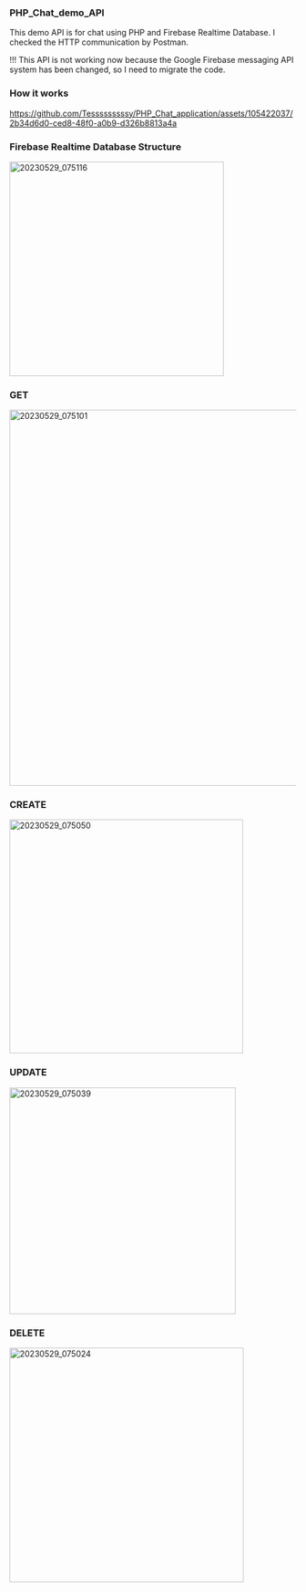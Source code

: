 ### PHP_Chat_demo_API
This demo API is for chat using PHP and Firebase Realtime Database.
I checked the HTTP communication by Postman.

!!! This API is not working now because the Google Firebase messaging API system has been changed, so I need to migrate the code.

### How it works
https://github.com/Tesssssssssy/PHP_Chat_application/assets/105422037/2b34d6d0-ced8-48f0-a0b9-d326b8813a4a

### Firebase Realtime Database Structure
<img width="376" alt="20230529_075116" src="https://github.com/Tesssssssssy/PHP_Chat_application/assets/105422037/070162ac-2ac2-429c-8bd9-eb863ee57234">

### GET
<img width="659" alt="20230529_075101" src="https://github.com/Tesssssssssy/PHP_Chat_application/assets/105422037/7b830234-602a-46a9-a053-273a6cde829a">

### CREATE
<img width="410" alt="20230529_075050" src="https://github.com/Tesssssssssy/PHP_Chat_application/assets/105422037/fa1857ff-c0f9-4ec1-8c21-6b65d2aa1bf9">

### UPDATE
<img width="397" alt="20230529_075039" src="https://github.com/Tesssssssssy/PHP_Chat_application/assets/105422037/6a46ac83-b3cf-48d0-89fa-0b369e821b9b">

### DELETE
<img width="411" alt="20230529_075024" src="https://github.com/Tesssssssssy/PHP_Chat_application/assets/105422037/c1a736a2-23b3-4f47-9b25-bbe3897bd2cf">
